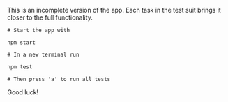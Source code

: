 This is an incomplete version of the app.
Each task in the test suit brings it closer to the full functionality.

```
# Start the app with

npm start

# In a new terminal run

npm test

# Then press 'a' to run all tests
```

Good luck!


